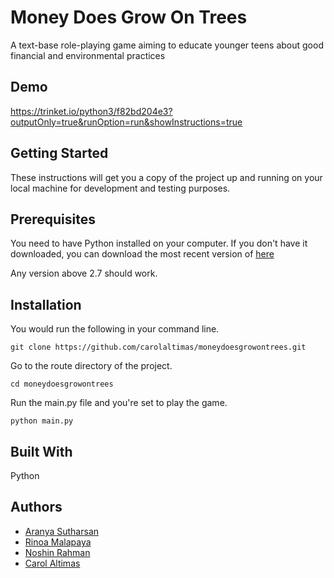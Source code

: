 # Money Does Grow On Trees
A text-base role-playing game aiming to educate younger teens about good financial and environmental practices

## Demo 

https://trinket.io/python3/f82bd204e3?outputOnly=true&runOption=run&showInstructions=true

## Getting Started 

These instructions will get you a copy of the project up and running on your local machine for development and testing purposes. 

## Prerequisites 

You need to have Python installed on your computer.
If you don't have it downloaded, you can download the most recent version of [here](https://www.python.org/downloads/)

Any version above 2.7 should work. 

## Installation

You would run the following in your command line.
```
git clone https://github.com/carolaltimas/moneydoesgrowontrees.git
```
Go to the route directory of the project.
```
cd moneydoesgrowontrees
```
Run the main.py file and you're set to play the game.
```
python main.py
```

## Built With

Python

## Authors
* [Aranya Sutharsan](https://github.com/aranya2020)
* [Rinoa Malapaya](https://github.com/rinoa25)
* [Noshin Rahman](https://github.com/Shinless321)
* [Carol Altimas](https://github.com/carolaltimas)